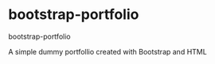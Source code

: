 # bootstrap-portfolio
bootstrap-portfolio

A simple dummy portfollio created with Bootstrap and HTML
